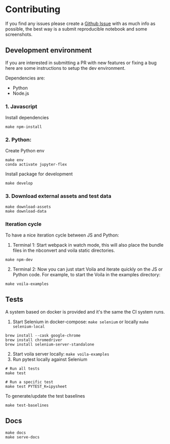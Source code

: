 # Contributing

If you find any issues please create a [Github Issue](https://github.com/danielfrg/jupyter-flex/issues)
with as much info as possible, the best way is a submit reproducible notebook and
some screenshots.

## Development environment

If you are interested in submitting a PR with new features or fixing a bug
here are some instructions to setup the dev environment.

Dependencies are:

-   Python
-   Node.js

### 1. Javascript

Install dependencies

```
make npm-install
```

### 2. Python:

Create Python env

```
make env
conda activate jupyter-flex
```

Install package for development

```
make develop
```

### 3. Download external assets and test data

```
make download-assets
make download-data
```

### Iteration cycle

To have a nice iteration cycle between JS and Python:

1. Terminal 1: Start webpack in watch mode, this will also place the bundle files in the
   nbconvert and voila static directories.

```
make npm-dev
```

2. Terminal 2: Now you can just start Voila and iterate quickly on the JS or Python code. For example, to start the Voila in the examples directory:

```
make voila-examples
```

## Tests

A system based on docker is provided and it's the same the CI system runs.

1. Start Selenium in docker-compose: `make selenium` or locally `make selenium-local`

```
brew install --cask google-chrome
brew install chromedriver
brew install selenium-server-standalone
```

2. Start voila server locally: `make voila-examples`
3. Run pytest locally against Selenium

```
# Run all tests
make test

# Run a specific test
make test PYTEST_K=ipysheet
```

To generate/update the test baselines

```
make test-baselines
```

## Docs

```
make docs
make serve-docs
```

